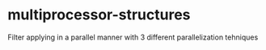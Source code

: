 # multiprocessor-structures
Filter applying in a parallel manner with 3 different parallelization tehniques
